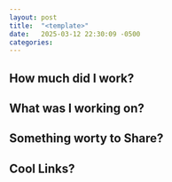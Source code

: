 ```yaml
---
layout: post
title:  "<template>"
date:   2025-03-12 22:30:09 -0500
categories: 
---
```


## How much did I work?

## What was I working on?

## Something worty to Share?

## Cool Links?

